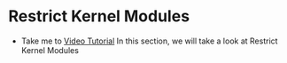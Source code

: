 # Restrict Kernel Modules
  - Take me to [Video Tutorial](https://kodekloud.com/courses/1378608/lectures/31704437)
In this section, we will take a look at Restrict Kernel Modules
